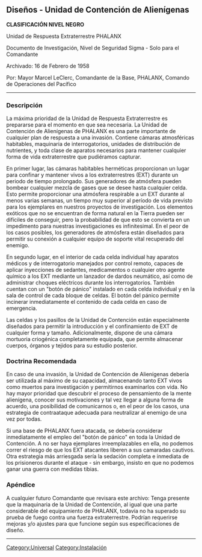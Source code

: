 ## Diseños - Unidad de Contención de Alienígenas

**CLASIFICACIÓN NIVEL NEGRO**

Unidad de Respuesta Extraterrestre PHALANX

Documento de Investigación, Nivel de Seguridad Sigma - Solo para el
Comandante

Archivado: 16 de Febrero de 1958

Por: Mayor Marcel LeClerc, Comandante de la Base, PHALANX, Comando de
Operaciones del Pacífico

------------------------------------------------------------------------

### Descripción

La máxima prioridad de la Unidad de Respuesta Extraterrestre es
prepararse para el momento en que sea necesaria. La Unidad de Contención
de Alienígenas de PHALANX es una parte importante de cualquier plan de
respuesta a una invasión. Contiene cámaras atmosféricas habitables,
maquinaria de interrogatorios, unidades de distribución de nutrientes, y
toda clase de aparatos necesarios para mantener cualquier forma de vida
extraterrestre que pudiéramos capturar.

En primer lugar, las cámaras habitables herméticas proporcionan un lugar
para confinar y mantener vivos a los extraterrestres (EXT) durante un
periodo de tiempo prolongado. Sus generadores de atmósfera pueden
bombear cualquier mezcla de gases que se desee hasta cualquier celda.
Esto permite proporcionar una atmósfera respirable a un EXT durante al
menos varias semanas, un tiempo muy superior al período de vida previsto
para los ejemplares en nuestros proyectos de investigación. Los
elementos exóticos que no se encuentran de forma natural en la Tierra
pueden ser difíciles de conseguir, pero la probabilidad de que esto se
convierta en un impedimento para nuestras investigaciones es
infinitesimal. En el peor de los casos posibles, los generadores de
atmósfera están diseñados para permitir su conexión a cualquier equipo
de soporte vital recuperado del enemigo.

En segundo lugar, en el interior de cada celda individual hay aparatos
médicos y de interrogatorio manejados por control remoto, capaces de
aplicar inyecciones de sedantes, medicamentos o cualquier otro agente
químico a los EXT mediante un lanzador de dardos neumático, así como de
administrar choques eléctricos durante los interrogatorios. También
cuentan con un "botón de pánico" instalado en cada celda individual y en
la sala de control de cada bloque de celdas. El botón del pánico permite
incinerar inmediatamente el contenido de cada celda en caso de
emergencia.

Las celdas y los pasillos de la Unidad de Contención están especialmente
diseñados para permitir la introducción y el confinamiento de EXT de
cualquier forma y tamaño. Adicionalmente, dispone de una cámara
mortuoria criogénica completamente equipada, que permite almacenar
cuerpos, órganos y tejidos para su estudio posterior.

### Doctrina Recomendada

En caso de una invasión, la Unidad de Contención de Alienígenas debería
ser utilizada al máximo de su capacidad, almacenando tanto EXT vivos
como muertos para investigación y permitirnos examinarlos con vida. No
hay mayor prioridad que descubrir el proceso de pensamiento de la mente
alienígena, conocer sus motivaciones y tal vez llegar a alguna forma de
acuerdo, una posibilidad de comunicarnos o, en el peor de los casos, una
estrategia de contraataque adecuada para neutralizar al enemigo de una
vez por todas.

Si una base de PHALANX fuera atacada, se debería considerar
inmediatamente el empleo del "botón de pánico" en toda la Unidad de
Contención. A no ser haya ejemplares irreemplazables en ella, no podemos
correr el riesgo de que los EXT atacantes liberen a sus camaradas
cautivos. Otra estrategia más arriesgada sería la sedación completa e
inmediata de los prisioneros durante el ataque - sin embargo, insisto en
que no podemos ganar una guerra con medidas tibias.

### Apéndice

A cualquier futuro Comandante que revisara este archivo: Tenga presente
que la maquinaria de la Unidad de Contención, al igual que una parte
considerable del equipamiento de PHALANX, todavía no ha superado su
prueba de fuego contra una fuerza extraterrestre. Podrían requerirse
mejoras y/o ajustes para que funcione según sus especificaciones de
diseño.

------------------------------------------------------------------------

[Category:Universal](Category:Universal "wikilink")
[Category:Instalación](Category:Instalación "wikilink")